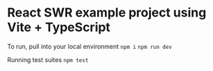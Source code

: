 # React SWR example project using Vite + TypeScript

To run, pull into your local environment
`npm i`
`npm run dev`

Running test suites
`npm test`


